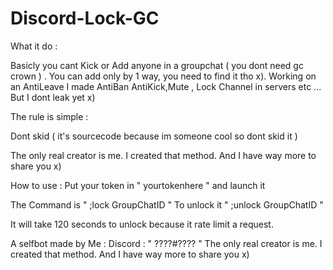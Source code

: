 # Discord-Lock-GC
What it do :

Basicly you cant Kick or Add anyone in a groupchat ( you dont need gc crown ) . You can add only by 1 way, you need to find it tho x).
Working on an AntiLeave
I made AntiBan AntiKick,Mute , Lock Channel in servers etc ... But I dont leak yet x)

The rule is simple :

Dont skid ( it's sourcecode because im someone cool so dont skid it )

The only real creator is me. I created that method. And I have way more to share you x)



How to use :
Put your token in " yourtokenhere " and launch it

The Command is " ;lock GroupChatID "
To unlock it " ;unlock GroupChatID "

It will take 120 seconds to unlock because it rate limit a request.



A selfbot made by Me : Discord : " ????#???? "
The only real creator is me. I created that method. And I have way more to share you x)
